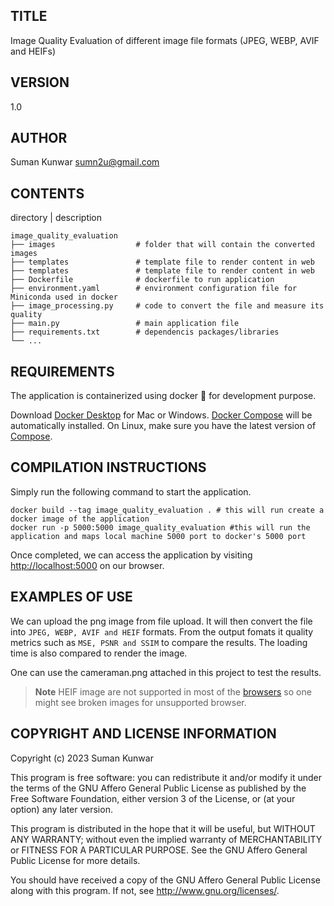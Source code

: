 ## TITLE

Image Quality Evaluation of different image file formats (JPEG, WEBP, AVIF and HEIFs)

## VERSION

1.0

## AUTHOR

Suman Kunwar <sumn2u@gmail.com>

## CONTENTS


directory | description

    image_quality_evaluation
    ├── images                  # folder that will contain the converted images 
    ├── templates               # template file to render content in web 
    ├── templates               # template file to render content in web 
    ├── Dockerfile              # dockerfile to run application
    ├── environment.yaml        # environment configuration file for Miniconda used in docker
    ├── image_processing.py     # code to convert the file and measure its quality 
    ├── main.py                 # main application file
    ├── requirements.txt        # dependencis packages/libraries   
    └── ...

## REQUIREMENTS

The application is containerized using docker 🐳 for development purpose.

Download [Docker Desktop](https://www.docker.com/products/docker-desktop) for Mac or Windows. [Docker Compose](https://docs.docker.com/compose) will be automatically installed. On Linux, make sure you have the latest version of [Compose](https://docs.docker.com/compose/install/).


## COMPILATION INSTRUCTIONS

Simply run the following command to start the application. 

```shell
docker build --tag image_quality_evaluation . # this will run create a docker image of the application 
docker run -p 5000:5000 image_quality_evaluation #this will run the application and maps local machine 5000 port to docker's 5000 port
```

Once completed, we can access the application by visiting <http://localhost:5000> on our browser.


## EXAMPLES OF USE

We can upload the png image from file upload. It will then convert the file into `JPEG, WEBP, AVIF and HEIF` formats. From the output fomats it quality metrics such as `MSE, PSNR and SSIM` to compare the results. The loading time is also compared to render the image.

One can use the cameraman.png attached in this project to test the results.

> **Note**
> HEIF image are not supported in most of the [browsers](https://caniuse.com/?search=heif) so one might see broken images for unsupported browser.

## COPYRIGHT AND LICENSE INFORMATION

Copyright (c) 2023 Suman Kunwar

This program is free software: you can redistribute it and/or modify it under
the terms of the GNU Affero General Public License as published by the Free Software Foundation,
either version 3 of the License, or (at your option) any later version.

This program is distributed in the hope that it will be useful, but WITHOUT ANY WARRANTY;
without even the implied warranty of MERCHANTABILITY or FITNESS FOR A PARTICULAR PURPOSE.
See the GNU Affero General Public License for more details.

You should have received a copy of the GNU Affero General Public License along with this program.
If not, see <http://www.gnu.org/licenses/>.

